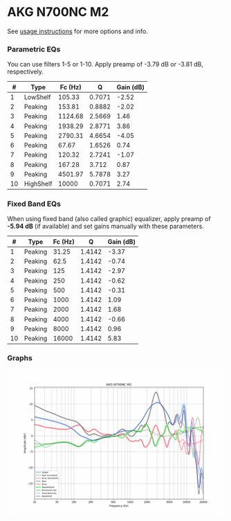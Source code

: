 # AKG N700NC M2
See [usage instructions](https://github.com/jaakkopasanen/AutoEq#usage) for more options and info.

### Parametric EQs
You can use filters 1-5 or 1-10. Apply preamp of -3.79 dB or -3.81 dB, respectively.

|   # | Type      |   Fc (Hz) |      Q |   Gain (dB) |
|-----|-----------|-----------|--------|-------------|
|   1 | LowShelf  |    105.33 | 0.7071 |       -2.52 |
|   2 | Peaking   |    153.81 | 0.8882 |       -2.02 |
|   3 | Peaking   |   1124.68 | 2.5669 |        1.46 |
|   4 | Peaking   |   1938.29 | 2.8771 |        3.86 |
|   5 | Peaking   |   2790.31 | 4.6654 |       -4.05 |
|   6 | Peaking   |     67.67 | 1.6526 |        0.74 |
|   7 | Peaking   |    120.32 | 2.7241 |       -1.07 |
|   8 | Peaking   |    167.28 | 3.712  |        0.87 |
|   9 | Peaking   |   4501.97 | 5.7878 |        3.27 |
|  10 | HighShelf |  10000    | 0.7071 |        2.74 |

### Fixed Band EQs
When using fixed band (also called graphic) equalizer, apply preamp of **-5.94 dB** (if available) and set gains manually with these parameters.

|   # | Type    |   Fc (Hz) |      Q |   Gain (dB) |
|-----|---------|-----------|--------|-------------|
|   1 | Peaking |     31.25 | 1.4142 |       -3.37 |
|   2 | Peaking |     62.5  | 1.4142 |       -0.74 |
|   3 | Peaking |    125    | 1.4142 |       -2.97 |
|   4 | Peaking |    250    | 1.4142 |       -0.62 |
|   5 | Peaking |    500    | 1.4142 |       -0.31 |
|   6 | Peaking |   1000    | 1.4142 |        1.09 |
|   7 | Peaking |   2000    | 1.4142 |        1.68 |
|   8 | Peaking |   4000    | 1.4142 |       -0.66 |
|   9 | Peaking |   8000    | 1.4142 |        0.96 |
|  10 | Peaking |  16000    | 1.4142 |        5.83 |

### Graphs
![](./AKG%20N700NC%20M2.png)
